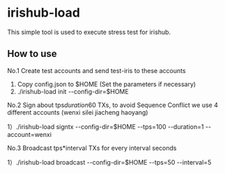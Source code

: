 # irishub-load

This simple tool is used to execute stress test for irishub.

## How to use

No.1  Create test accounts and send test-iris to these accounts

1) Copy config.json to $HOME (Set the parameters if necessary)
2) ./irishub-load init --config-dir=$HOME

No.2 Sign about tps*duration*60 TXs, to avoid Sequence Conflict we use 4 different accounts (wenxi silei jiacheng haoyang)

1）./irishub-load signtx --config-dir=$HOME --tps=100 --duration=1 --account=wenxi


No.3 Broadcast tps*interval TXs for every interval seconds

1）./irishub-load broadcast --config-dir=$HOME --tps=50 --interval=5
